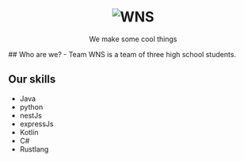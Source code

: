 <h1 align="center"><img src="" alt="WNS"></h1>
<p align="center">We make some cool things</p>
## Who are we?
- Team WNS is a team of three high school students.

## Our skills
- Java
- python
- nestJs
- expressJs
- Kotlin
- C#
- Rustlang 
